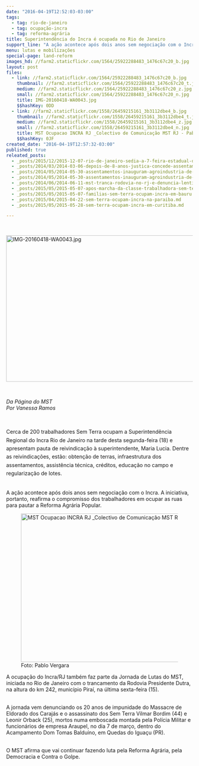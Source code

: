 ```yaml
---
date: "2016-04-19T12:52:03-03:00"
tags:
  - tag: rio-de-janeiro
  - tag: ocupação-incra
  - tag: reforma-agrária
title: Superintendência do Incra é ocupada no Rio de Janeiro
support_line: "A ação acontece após dois anos sem negociação com o Incra, reafirmando, portanto o compromisso dos trabalhadores em ocupar as ruas para pautar a Reforma Agrária Popular."
menu: lutas e mobilizações
special-page: land-reform
images_hd: //farm2.staticflickr.com/1564/25922288483_1476c67c20_b.jpg
layout: post
files:
  - link: //farm2.staticflickr.com/1564/25922288483_1476c67c20_b.jpg
    thumbnail: //farm2.staticflickr.com/1564/25922288483_1476c67c20_t.jpg
    medium: //farm2.staticflickr.com/1564/25922288483_1476c67c20_z.jpg
    small: //farm2.staticflickr.com/1564/25922288483_1476c67c20_n.jpg
    title: IMG-20160418-WA0043.jpg
    $$hashKey: 0DD
  - link: //farm2.staticflickr.com/1558/26459215161_3b3112dbe4_b.jpg
    thumbnail: //farm2.staticflickr.com/1558/26459215161_3b3112dbe4_t.jpg
    medium: //farm2.staticflickr.com/1558/26459215161_3b3112dbe4_z.jpg
    small: //farm2.staticflickr.com/1558/26459215161_3b3112dbe4_n.jpg
    title: MST Ocupacao INCRA RJ _Colectivo de Comunicação MST RJ - Pablo Vergara-20.JPG
    $$hashKey: 0JF
created_date: "2016-04-19T12:57:32-03:00"
published: true
releated_posts:
  - _posts/2015/12/2015-12-07-rio-de-janeiro-sedia-a-7-feira-estadual-da-reforma-agraria-no-largo-carioca.md
  - _posts/2014/03/2014-03-06-depois-de-8-anos-justica-concede-assentamento-ao-mst-no-rio-de-janeiro.md
  - _posts/2014/05/2014-05-30-assentamentos-inauguram-agroindustria-de-cana-no-rio-de-janeiro.md
  - _posts/2014/05/2014-05-30-assentamentos-inauguram-agroindustria-de-cana-no-rio-de-janeiro.md-e
  - _posts/2014/06/2014-06-11-mst-tranca-rodovia-no-rj-e-denuncia-lentidao-na-desapropriacao-de-fazenda.md
  - _posts/2015/05/2015-05-07-apos-marcha-da-classe-trabalhadora-sem-terra-ocupam-o-incra-no-ms.md
  - _posts/2015/05/2015-05-07-familias-sem-terra-ocupam-incra-em-bauru.md
  - _posts/2015/04/2015-04-22-sem-terra-ocupam-incra-na-paraiba.md
  - _posts/2015/05/2015-05-28-sem-terra-ocupam-incra-em-curitiba.md

---
```

<p>&nbsp;</p>

<p><img alt="IMG-20160418-WA0043.jpg" height="394" src="//farm2.staticflickr.com/1564/25922288483_1476c67c20_b.jpg" width="700" /></p>

<p>&nbsp;</p>

<p><em>Da P&aacute;gina do MST<br />
Por Vanessa Ramos</em></p>

<p>&nbsp;</p>

<p><span style="line-height: 1.6;">Cerca de 200 trabalhadores Sem Terra ocupam a Superintend&ecirc;ncia Regional do Incra Rio de Janeiro na tarde desta segunda-feira (18) e apresentam pauta de reivindica&ccedil;&atilde;o &agrave; superintendente, Maria Lucia. Dentre as reivindica&ccedil;&otilde;es, est&atilde;o: obten&ccedil;&atilde;o de terras,&nbsp;infraestrutura dos assentamentos,&nbsp;assist&ecirc;ncia t&eacute;cnica,&nbsp;cr&eacute;ditos,&nbsp;educa&ccedil;&atilde;o no campo&nbsp;e regulariza&ccedil;&atilde;o de lotes.</span></p>

<p><br />
A a&ccedil;&atilde;o acontece ap&oacute;s dois anos sem negocia&ccedil;&atilde;o com o Incra. A iniciativa, portanto, reafirma o compromisso dos trabalhadores em ocupar as ruas para pautar a Reforma Agr&aacute;ria Popular.</p>

<figure class="image"><img alt="MST Ocupacao INCRA RJ _Colectivo de Comunicação MST RJ - Pablo Vergara-20.JPG" height="400" src="//farm2.staticflickr.com/1558/26459215161_3b3112dbe4_b.jpg" width="600" />
<figcaption>Foto: Pablo Vergara</figcaption>
</figure>

<p>A ocupa&ccedil;&atilde;o do Incra/RJ tamb&eacute;m faz parte da Jornada de Lutas do MST, iniciada no Rio de Janeiro com o trancamento da Rodovia Presidente Dutra, na altura do km 242, munic&iacute;pio Pira&iacute;, na &uacute;ltima sexta-feira (15).</p>

<p><br />
A jornada vem denunciando os 20 anos de impunidade do Massacre de Eldorado dos Caraj&aacute;s e o assassinato dos Sem Terra Vilmar Bordim (44) e Leonir Orback (25), mortos numa emboscada montada pela Pol&iacute;cia Militar e funcion&aacute;rios de empresa Araupel, no dia 7 de mar&ccedil;o, dentro do Acampamento Dom Tomas Baldu&iacute;no, em Quedas do Igua&ccedil;u (PR).</p>

<p><br />
O MST afirma que vai continuar fazendo luta pela Reforma Agr&aacute;ria, pela Democracia e Contra o Golpe.</p>
